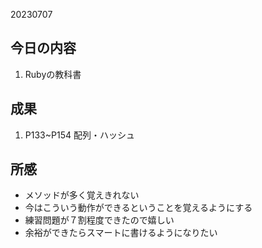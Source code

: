 20230707

## 今日の内容
1. Rubyの教科書

## 成果
1. P133~P154 配列・ハッシュ

## 所感
- メソッドが多く覚えきれない
- 今はこういう動作ができるということを覚えるようにする
- 練習問題が７割程度できたので嬉しい
- 余裕ができたらスマートに書けるようになりたい

